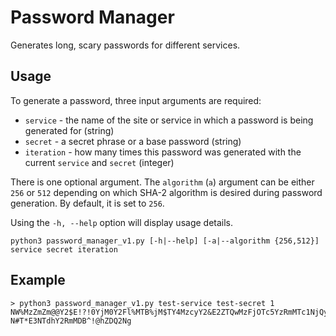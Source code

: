 # Password Manager

Generates long, scary passwords for different services.

## Usage

To generate a password, three input arguments are required:
- `service` - the name of the site or service in which a password is being generated for (string)
- `secret` - a secret phrase or a base password (string)
- `iteration` - how many times this password was generated with the current `service` and `secret` (integer)

There is one optional argument. The `algorithm` (`a`) argument can be either `256` or `512` depending on which SHA-2 algorithm is desired during password generation. By default, it is set to `256`.

Using the `-h, --help` option will display usage details.

`python3 password_manager_v1.py [-h|--help] [-a|--algorithm {256,512}] service secret iteration`

## Example

```
> python3 password_manager_v1.py test-service test-secret 1
NW%MzZmZm@@Y2$E!?!0YjM0Y2Fl%MTB%jM$TY4MzcyY2&E2ZTQwMzFjOTc5YzRmMTc1NjQyYz&Q?!2@&^@?N#T*E3NTdhY2RmMDB^!@hZDQ2Ng
```